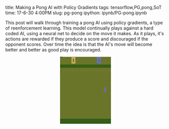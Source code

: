 title: Making a Pong AI with Policy Gradients
tags: tensorflow,PG,pong,SoT
time: 17-6-30 4:00PM
slug: pg-pong
ipython: ipynb/PG-pong.ipynb

This post will walk through training a pong AI using policy gradients, a type of reenforcement learning. This model continually  plays against a hard coded AI, using a neural net to decide on the move it makes. As it plays, it's actions are rewarded if they produce a score and discouraged if the opponent scores. Over time the idea is that the AI's move will become better and better as good play is encouraged.

<p style="text-align:center"><img src="/imgs/pong.gif"></img></p>

